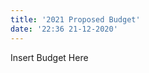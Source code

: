 ```yaml
---
title: '2021 Proposed Budget'
date: '22:36 21-12-2020'
---
```


<link id="linkstyle" rel='stylesheet' href='/css/ava.css'/>

Insert Budget Here